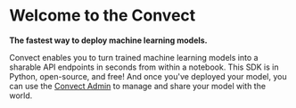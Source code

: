 # Welcome to the Convect

**The fastest way to deploy machine learning models.**

Convect enables you to turn trained machine learning models into a sharable API endpoints in seconds from within a notebook. This SDK is in Python, open-source, and free! And once you've deployed your model, you can use the [Convect Admin](https://app.convect.ml/) to manage and share your model with the world.